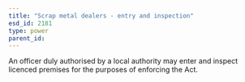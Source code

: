 ```yaml
---
title: "Scrap metal dealers - entry and inspection"
esd_id: 2181
type: power
parent_id:  
---
```


An officer duly authorised by a local authority may enter and inspect licenced premises for the purposes of enforcing the Act.

